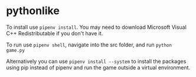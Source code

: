 # pythonlike
To install use ```pipenv install```. You may need to download Microsoft Visual C++ Redistributable if you don't have it.

To run use ```pipenv shell```, navigate into the src folder, and run ```python game.py```

Alternatively you can use ```pipenv install --system``` to install the packages using pip instead of pipenv and run the game outside a virtual environment.